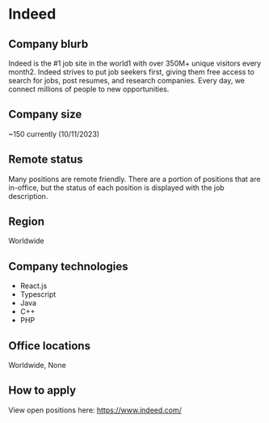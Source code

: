 # Indeed

## Company blurb

Indeed is the #1 job site in the world1 with over 350M+ unique visitors every month2. Indeed strives to put job seekers first, giving them free access to search for jobs, post resumes, and research companies. Every day, we connect millions of people to new opportunities.

## Company size

~150 currently (10/11/2023)

## Remote status

Many positions are remote friendly. There are a portion of positions that are in-office, but the status of each position is displayed with the job description.

## Region

Worldwide

## Company technologies

- React.js
- Typescript
- Java
- C++
- PHP

## Office locations

Worldwide, None

## How to apply

View open positions here:
https://www.indeed.com/